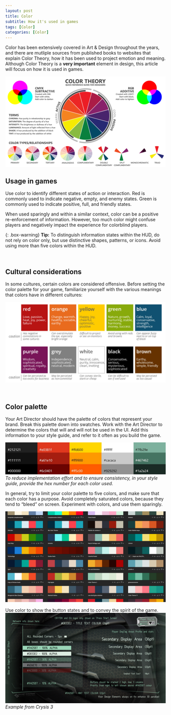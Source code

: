 ```yaml
---
layout: post
title: Color
subtitle: How it's used in games
tags: [Color]
categories: [Color]
---
```


Color has been extensively covered in Art & Design throughout the years, and there are mutliple sources from published books to websites that explain Color Theory, how it has been used to project emotion and meaning. Although Color Theory is a **very important** element in design, this article will focus on how it is used in games.

![Color Theory](/img/Color_Theory.png)

## Usage in games
Use color to identify different states of action or interaction. Red is commonly used to indicate negative, empty, and enemy states. Green is commonly used to indicate positive, full, and friendly states.

When used sparingly and within a similar context, color can be a positive re-enforcement of information. However, too much color might confuse players and negatively impact the experience for colorblind players.


{: .box-warning}
**Tip:** To distinguish information states within the HUD, do not rely on color only, but use distinctive shapes, patterns, or icons. Avoid using more than five colors within the HUD.

<br>

## Cultural considerations
In some cultures, certain colors are considered offensive. Before setting the color palette for your game, familiarize yourself with the various meanings that colors have in different cultures:

![Color Culture](/img/Color_Culture.jpg)

<br>

## Color palette
Your Art Director should have the palette of colors that represent your brand. Break this palette down into swatches. Work with the Art Director to determine the colors that will and will not be used in the UI. Add this information to your style guide, and refer to it often as you build the game.

![Color Palette](/img/Color_Palette.jpg)  
_To reduce implementation effort and to ensure consistency, in your style guide, provide the hex number for each color used._

In general, try to limit your color palette to five colors, and make sure that each color has a purpose.  Avoid completely saturated colors, because they tend to “bleed” on screen. Experiment with colors, and use them sparingly.

![Color Swatches](/img/Color_Swatches.jpg)  

Use color to show the button states and to convey the spirit of the game.  
![Crysis color palette](/img/Crysis_Color.jpg)  
_Example from Crysis 3_

<br>
